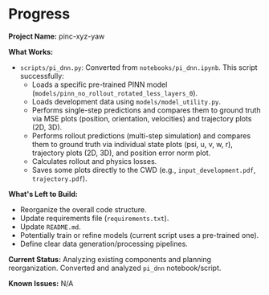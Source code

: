 # Progress

**Project Name:** pinc-xyz-yaw

**What Works:**
- `scripts/pi_dnn.py`: Converted from `notebooks/pi_dnn.ipynb`. This script successfully:
    - Loads a specific pre-trained PINN model (`models/pinn_no_rollout_rotated_less_layers_0`).
    - Loads development data using `models/model_utility.py`.
    - Performs single-step predictions and compares them to ground truth via MSE plots (position, orientation, velocities) and trajectory plots (2D, 3D).
    - Performs rollout predictions (multi-step simulation) and compares them to ground truth via individual state plots (psi, u, v, w, r), trajectory plots (2D, 3D), and position error norm plot.
    - Calculates rollout and physics losses.
    - Saves some plots directly to the CWD (e.g., `input_development.pdf`, `trajectory.pdf`).

**What's Left to Build:**
- Reorganize the overall code structure.
- Update requirements file (`requirements.txt`).
- Update `README.md`.
- Potentially train or refine models (current script uses a pre-trained one).
- Define clear data generation/processing pipelines.

**Current Status:** Analyzing existing components and planning reorganization. Converted and analyzed `pi_dnn` notebook/script.

**Known Issues:** N/A
